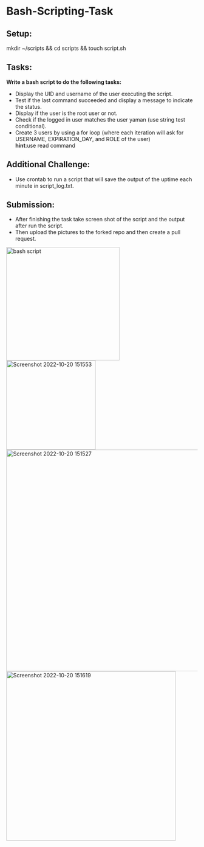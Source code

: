 # Bash-Scripting-Task


## Setup:

mkdir ~/scripts && cd scripts && touch script.sh


## Tasks:

**Write a bash script to do the following tasks:**

- Display the UID and username of the user executing the script.
- Test if the last command succeeded and display a message to indicate the status.
- Display if the user is the root user or not.
- Check if the logged in user matches the user yaman (use string test conditional).
- Create 3 users by using a for loop (where each iteration will ask for USERNAME,
EXPIRATION_DAY, and ROLE of the user) <br/> **hint**:use read command 

## Additional Challenge:

- Use crontab to run a script that will save the output of the uptime each minute in script_log.txt.

## Submission:

- After finishing the task take screen shot of the script and the output after run the script.
- Then upload the pictures to the forked repo and then create a pull request.


<img width="298" alt="bash script" src="https://user-images.githubusercontent.com/26005476/196941331-66ab49cb-04b8-4083-835b-f2fa4f7e00b4.png">





<img width="235" alt="Screenshot 2022-10-20 151553" src="https://user-images.githubusercontent.com/26005476/196946118-24a0bc44-52c2-42f8-b3df-e57d0b330ee0.png">
<img width="583" alt="Screenshot 2022-10-20 151527" src="https://user-images.githubusercontent.com/26005476/196946124-0d7960f9-a61c-44d3-aed1-f344d7952fa1.png">
<img width="446" alt="Screenshot 2022-10-20 151619" src="https://user-images.githubusercontent.com/26005476/196946127-17a90988-dd6a-4fe0-a593-0f1e0e29a06f.png">



